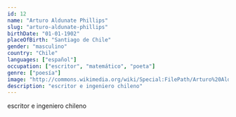 ```yaml
---
id: 12
name: "Arturo Aldunate Phillips"
slug: "arturo-aldunate-phillips"
birthDate: "01-01-1902"
placeOfBirth: "Santiago de Chile"
gender: "masculino"
country: "Chile"
languages: ["español"]
occupation: ["escritor", "matemático", "poeta"]
genre: ["poesía"]
image: "http://commons.wikimedia.org/wiki/Special:FilePath/Arturo%20Aldunate%20Phillips.jpg"
description: "escritor e ingeniero chileno"
---
```


escritor e ingeniero chileno
